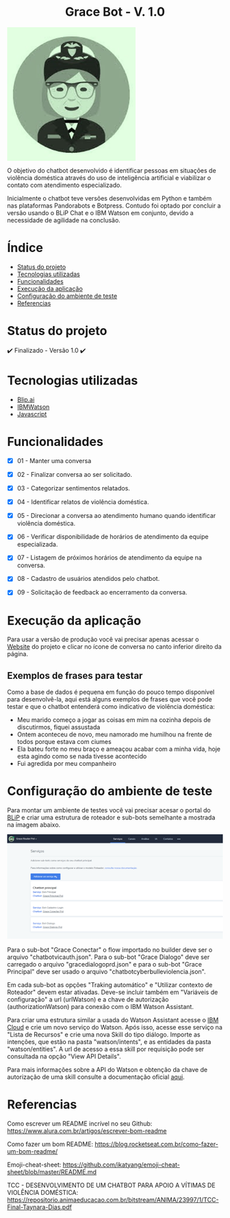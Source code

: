 <h1 align="center"> Grace Bot - V. 1.0</h1>

<img align="center" width="300" alt="Logo do bot" src="https://github.com/TayDias/Chatbot-Grace---BLiP-Chat/blob/79d7ec9703362ff72fe0f8e77a4be3394c3dc465/general/grace.jpg">

<p>O objetivo do chatbot desenvolvido é identificar pessoas em situações de violência doméstica através do uso de inteligência artificial e viabilizar o contato com atendimento especializado.</p>

<p>Inicialmente o chatbot teve versões desenvolvidas em Python e também nas plataformas Pandorabots e Botpress. Contudo foi optado por concluir a versão usando o BLiP Chat e o IBM Watson em conjunto, devido a necessidade de agilidade na conclusão.</p>


# Índice

* [Status do projeto](#Status-do-projeto)
* [Tecnologias utilizadas](#Tecnologias-utilizadas)
* [Funcionalidades](#Funcionalidades)
* [Execução da aplicação](#Execução-da-aplicação)
* [Configuração do ambiente de teste](#Configuração-do-ambiente-de-teste)
* [Referencias](#Referencias)


# Status do projeto

:heavy_check_mark: Finalizado - Versão 1.0 :heavy_check_mark:


# Tecnologias utilizadas

- [Blip.ai](https://portal.blip.ai/application)
- [IBMWatson](https://www.ibm.com/br-pt/watson)
- [Javascript](https://developer.mozilla.org/pt-BR/docs/Web/JavaScript)


# Funcionalidades

- [X] 01 - Manter uma conversa
- [X] 02 - Finalizar conversa ao ser solicitado.
- [X] 03 - Categorizar sentimentos relatados.
- [X] 04 - Identificar relatos de violência doméstica.
- [X] 05 - Direcionar a conversa ao atendimento humano quando identificar violência doméstica.
- [X] 06 - Verificar disponibilidade de horários de atendimento da equipe especializada.
- [X] 07 - Listagem de próximos horários de atendimento da equipe na conversa.
- [X] 08 - Cadastro de usuários atendidos pelo chatbot.
- [X] 09 - Solicitação de feedback ao encerramento da conversa.


# Execução da aplicação

Para usar a versão de produção você vai precisar apenas acessar o [Website](https://bot.pectem.com) do projeto e clicar no ícone de conversa no canto inferior direito da página.


## Exemplos de frases para testar

Como a base de dados é pequena em função do pouco tempo disponível para desenvolvê-la, aqui está alguns exemplos de frases que você pode testar e que o chatbot entenderá como indicativo de violência doméstica:

* Meu marido começo a jogar as coisas em mim na cozinha depois de discutirmos, fiquei assustada
* Ontem aconteceu de novo, meu namorado me humilhou na frente de todos porque estava com ciumes
* Ela bateu forte no meu braço e ameaçou acabar com a minha vida, hoje esta agindo como se nada tivesse acontecido
* Fui agredida por meu companheiro

# Configuração do ambiente de teste

<p>Para montar um ambiente de testes você vai precisar acesar o portal do <a rel="stylesheet" href="https://portal.blip.ai/application">BLiP</a> e criar uma estrutura de roteador e sub-bots semelhante a mostrada na imagem abaixo.</p>

<img width="1001" alt="Router" src="https://github.com/TayDias/Chatbot-Grace---BLiP-Chat/blob/79d7ec9703362ff72fe0f8e77a4be3394c3dc465/general/configRouter.PNG">

<p>Para o sub-bot "Grace Conectar" o flow importado no builder deve ser o arquivo "chatbotvicauth.json". Para o sub-bot "Grace Dialogo" deve ser carregado o arquivo "gracedialogoprd.json" e para o sub-bot "Grace Principal" deve ser usado o arquivo "chatbotcyberbulleviolencia.json".</p>

<p>Em cada sub-bot as opções "Traking automático" e "Utilizar contexto de Roteador" devem estar ativadas. Deve-se incluir também em "Variáveis de configuração" a url (urlWatson) e a chave de autorização (authorizationWatson) para conexão com o IBM Watson Assistant.</p>

<p>Para criar uma estrutura similar a usada do Watson Assistant acesse o <a rel="stylesheet" href="https://cloud.ibm.com">IBM Cloud</a> e crie um novo serviço do Watson. Após isso, acesse esse serviço na "Lista de Recursos" e crie uma nova Skill do tipo diálogo. Importe as intenções, que estão na pasta "watson/intents", e as entidades da pasta "watson/entities". A url de acesso a essa skill por requisição pode ser consultada na opção "View API Details".</p>

<p>Para mais informações sobre a API do Watson e obtenção da chave de autorização de uma skill consulte a documentação oficial <a rel="stylesheet" href="https://cloud.ibm.com/apidocs/assistant-v2">aqui</a>.</p>


# Referencias

Como escrever um README incrível no seu Github:
https://www.alura.com.br/artigos/escrever-bom-readme

Como fazer um bom README:
https://blog.rocketseat.com.br/como-fazer-um-bom-readme/

Emoji-cheat-sheet:
https://github.com/ikatyang/emoji-cheat-sheet/blob/master/README.md

TCC - DESENVOLVIMENTO DE UM CHATBOT PARA APOIO A VÍTIMAS DE VIOLÊNCIA DOMÉSTICA:
https://repositorio.animaeducacao.com.br/bitstream/ANIMA/23997/1/TCC-Final-Taynara-Dias.pdf
